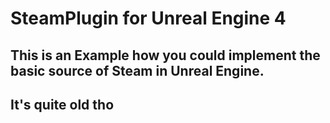 # SteamPlugin for Unreal Engine 4
## This is an Example how you could implement the basic source of Steam in Unreal Engine.
## It's quite old tho

